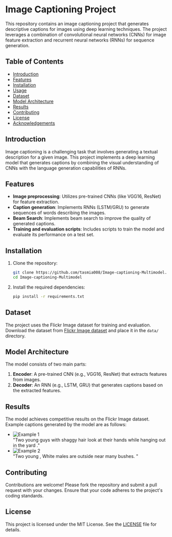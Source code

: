 # Image Captioning Project

This repository contains an image captioning project that generates descriptive captions for images using deep learning techniques. The project leverages a combination of convolutional neural networks (CNNs) for image feature extraction and recurrent neural networks (RNNs) for sequence generation.

## Table of Contents
- [Introduction](#introduction)
- [Features](#features)
- [Installation](#installation)
- [Usage](#usage)
- [Dataset](#dataset)
- [Model Architecture](#model-architecture)
- [Results](#results)
- [Contributing](#contributing)
- [License](#license)
- [Acknowledgements](#acknowledgements)

## Introduction
Image captioning is a challenging task that involves generating a textual description for a given image. This project implements a deep learning model that generates captions by combining the visual understanding of CNNs with the language generation capabilities of RNNs.

## Features
- **Image preprocessing**: Utilizes pre-trained CNNs (like VGG16, ResNet) for feature extraction.
- **Caption generation**: Implements RNNs (LSTM/GRU) to generate sequences of words describing the images.
- **Beam Search**: Implements beam search to improve the quality of generated captions.
- **Training and evaluation scripts**: Includes scripts to train the model and evaluate its performance on a test set.

## Installation
1. Clone the repository:
    ```bash
    git clone https://github.com/tasmia008/Image-captioning-Multimodel.git
    cd Image-captioning-Multimodel
    ```

2. Install the required dependencies:
    ```bash
    pip install -r requirements.txt
    ```


## Dataset
The project uses the Flickr Image dataset for training and evaluation. Download the dataset from [Flickr Image dataset](https://www.kaggle.com/datasets/hsankesara/flickr-image-dataset) and place it in the `data/` directory.

## Model Architecture
The model consists of two main parts:
1. **Encoder**: A pre-trained CNN (e.g., VGG16, ResNet) that extracts features from images.
2. **Decoder**: An RNN (e.g., LSTM, GRU) that generates captions based on the extracted features.

## Results
The model achieves competitive results on the Flickr Image dataset. Example captions generated by the model are as follows:
- ![Example 1](data/1000092795.jpg)  <br>
"Two young guys with shaggy hair look at their hands while hanging out in the yard ."
- ![Example 2](data/10002456.jpg)  <br>
"Two young , White males are outside near many bushes. "

## Contributing
Contributions are welcome! Please fork the repository and submit a pull request with your changes. Ensure that your code adheres to the project's coding standards.

## License
This project is licensed under the MIT License. See the [LICENSE](LICENSE) file for details.

